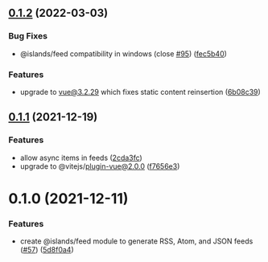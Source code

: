## [0.1.2](https://github.com/ElMassimo/iles/compare/feed@0.1.1...feed@0.1.2) (2022-03-03)


### Bug Fixes

* @islands/feed compatibility in windows (close [#95](https://github.com/ElMassimo/iles/issues/95)) ([fec5b40](https://github.com/ElMassimo/iles/commit/fec5b4072d292d9d3ef1a605850333553cf2d533))


### Features

* upgrade to vue@3.2.29 which fixes static content reinsertion ([6b08c39](https://github.com/ElMassimo/iles/commit/6b08c39e53b3a0b122d03a1471c46094e92406d0))



## [0.1.1](https://github.com/ElMassimo/iles/compare/feed@0.1.0...feed@0.1.1) (2021-12-19)


### Features

* allow async items in feeds ([2cda3fc](https://github.com/ElMassimo/iles/commit/2cda3fcdb743a1e80c902a69aef0d2ea12ba1dd9))
* upgrade to @vitejs/plugin-vue@2.0.0 ([f7656e3](https://github.com/ElMassimo/iles/commit/f7656e37976c206d801f6b7476322cbf1c91aaac))



# 0.1.0 (2021-12-11)


### Features

* create @islands/feed module to generate RSS, Atom, and JSON feeds ([#57](https://github.com/ElMassimo/iles/issues/57)) ([5d8f0a4](https://github.com/ElMassimo/iles/commit/5d8f0a4f59a5fba7205bcfed4f36d442b22e29f6))



